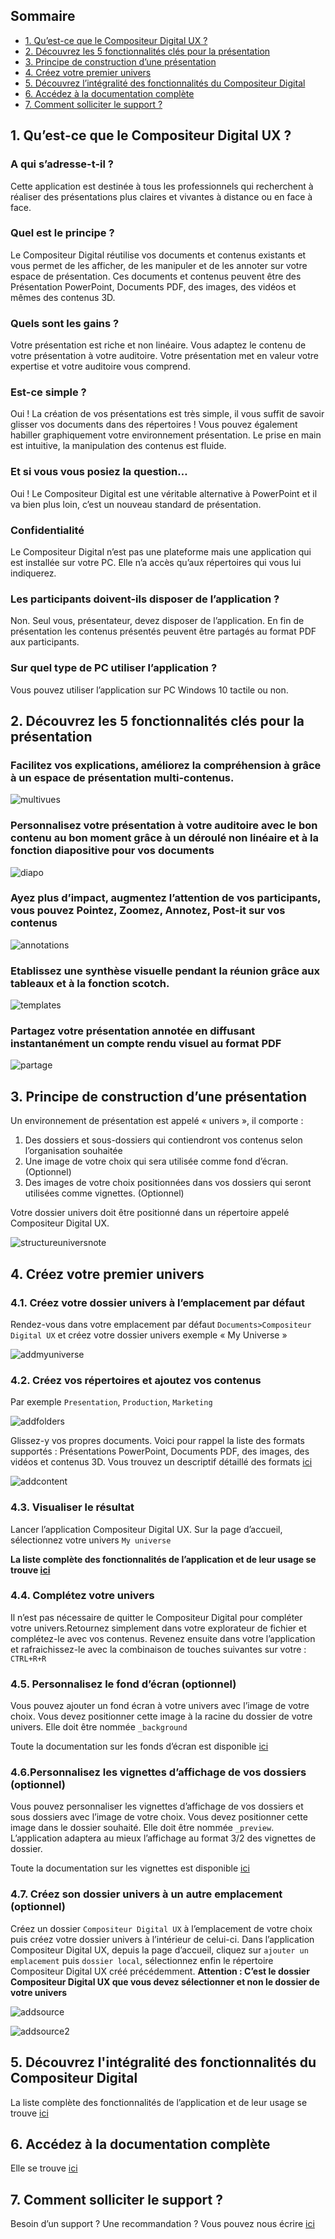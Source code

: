 ## Sommaire
* [1. Qu’est-ce que le Compositeur Digital UX ? ](#1-quest-ce-que-le-compositeur-digital-ux-)
* [2. Découvrez les 5 fonctionnalités clés pour la présentation](#2-découvrez-les-5-fonctionnalités-clés-pour-la-présentation)
* [3. Principe de construction d’une présentation](#3-principe-de-construction-dune-présentation)
* [4. Créez votre premier univers](#4-créez-votre-premier-univers)
* [5. Découvrez l’intégralité des fonctionnalités du Compositeur Digital](#5-découvrez-lintégralité-des-fonctionnalités-du-compositeur-digital)
* [6. Accédez à la documentation complète](#6-accédez-à-la-documentation-complète)
* [7. Comment solliciter le support ?](#7-comment-solliciter-le-support-)



## 1. Qu’est-ce que le Compositeur Digital UX ? 
### A qui s’adresse-t-il ?

Cette application est destinée à tous les professionnels qui recherchent à réaliser des présentations plus claires et vivantes à distance ou en face à face.



### Quel est le principe ?

Le Compositeur Digital réutilise vos documents et contenus existants et vous permet de les afficher, de les manipuler et de les annoter sur votre espace de présentation. 
Ces documents et contenus peuvent être des Présentation PowerPoint, Documents PDF, des images, des vidéos et mêmes des contenus 3D. 



### Quels sont les gains ?

Votre présentation est riche et non linéaire. Vous adaptez le contenu de votre présentation à votre auditoire.
Votre présentation met en valeur votre expertise et votre auditoire vous comprend. 



### Est-ce simple ?

Oui ! La création de vos présentations est très simple, il vous suffit de savoir glisser vos documents dans des répertoires ! Vous pouvez également habiller graphiquement votre environnement présentation. 
Le prise en main est intuitive, la manipulation des contenus est fluide.



### Et si vous vous posiez la question…

Oui !  Le Compositeur Digital est une véritable alternative à PowerPoint et il va bien plus loin, c’est un nouveau standard de présentation. 



### Confidentialité

Le Compositeur Digital n’est pas une plateforme mais une application qui est installée sur votre PC. Elle n’a accès qu’aux répertoires qui vous lui indiquerez. 



### Les participants doivent-ils disposer de l’application ?

Non. Seul vous, présentateur, devez disposer de l’application. En fin de présentation les contenus présentés peuvent être partagés au format PDF aux participants. 


### Sur quel type de PC utiliser l’application ?

Vous pouvez utiliser l’application sur PC Windows 10 tactile ou non.


## 2. Découvrez les 5 fonctionnalités clés pour la présentation

### Facilitez vos explications, améliorez la compréhension à grâce à un espace de présentation multi-contenus.

![multivues](http://compositeurdigital.github.io/UX/fr/onboarding/img/multivues.png)


### Personnalisez votre présentation à votre auditoire avec le bon contenu au bon moment grâce à un déroulé non linéaire et à la fonction diapositive pour vos documents  

![diapo](http://compositeurdigital.github.io/UX/fr/onboarding/img/diapo.png)


### Ayez plus d’impact, augmentez l’attention de vos participants, vous pouvez Pointez, Zoomez, Annotez, Post-it sur vos contenus 

![annotations](http://compositeurdigital.github.io/UX/fr/onboarding/img/annotations.png)


### Etablissez une synthèse visuelle pendant la réunion grâce aux tableaux et à la fonction scotch.

![templates](http://compositeurdigital.github.io/UX/fr/onboarding/img/templates.png)


### Partagez votre présentation annotée en diffusant instantanément un compte rendu visuel au format PDF 

![partage](http://compositeurdigital.github.io/UX/fr/onboarding/img/partage.png)

## 3. Principe de construction d’une présentation

Un environnement de présentation est appelé « univers », il comporte : 
1.	Des dossiers et sous-dossiers qui contiendront vos contenus selon l’organisation souhaitée
2.	Une image de votre choix qui sera utilisée comme fond d’écran. (Optionnel)
3.	Des images de votre choix positionnées dans vos dossiers qui seront utilisées comme vignettes. (Optionnel) 

Votre dossier univers doit être positionné dans un répertoire appelé Compositeur Digital UX. 


![structureuniversnote](http://compositeurdigital.github.io/UX/fr/onboarding/img/structureuniversnote.png)



## 4. Créez votre premier univers

### 4.1.	Créez votre dossier univers à l’emplacement par défaut

Rendez-vous dans votre emplacement par défaut `Documents>Compositeur Digital UX` et créez votre dossier univers exemple « My Universe »

![addmyuniverse](http://compositeurdigital.github.io/UX/fr/onboarding/img/addmyuniverse.png)



### 4.2.	Créez vos répertoires et ajoutez vos contenus

Par exemple `Presentation`, `Production`, `Marketing`

![addfolders](http://compositeurdigital.github.io/UX/fr/onboarding/img/addfolders.png)


Glissez-y vos propres documents. Voici pour rappel la liste des formats supportés : Présentations PowerPoint, Documents PDF, des images, des vidéos et contenus 3D. Vous trouvez un descriptif détaillé des formats [ici](http://doc.compositeurdigital.com/UX/fr/organise_content/supported_content/index.html)

![addcontent](http://compositeurdigital.github.io/UX/fr/onboarding/img/addcontent.png)

### 4.3. Visualiser le résultat

Lancer l’application Compositeur Digital UX. Sur la page d’accueil, sélectionnez votre univers `My universe`

**La liste complète des fonctionnalités de l’application et de leur usage se trouve [ici](http://doc.compositeurdigital.com/UX/fr/user_guide/workflow.html)**


  
### 4.4. Complétez votre univers

Il n’est pas nécessaire de quitter le Compositeur Digital pour compléter votre univers.Retournez simplement dans votre explorateur de fichier et complétez-le avec vos contenus. Revenez ensuite dans votre l’application et rafraichissez-le avec la combinaison de touches suivantes sur votre : `CTRL+R+R`



### 4.5. Personnalisez le fond d’écran (optionnel)

Vous pouvez ajouter un fond écran à votre univers avec l’image de votre choix. Vous devez positionner cette image à la racine du dossier de votre univers. Elle doit être nommée `_background` 

Toute la documentation sur les fonds d’écran est disponible [ici](http://doc.compositeurdigital.com/UX/fr/organise_content/create_universes.html#fond)



### 4.6.Personnalisez les vignettes d’affichage de vos dossiers (optionnel)

Vous pouvez personnaliser les vignettes d’affichage de vos dossiers et sous dossiers avec l’image de votre choix. Vous devez positionner cette image dans le dossier souhaité. Elle doit être nommée `_preview`. L’application adaptera au mieux l’affichage au format 3/2 des vignettes de dossier. 

Toute la documentation sur les vignettes est disponible [ici](http://doc.compositeurdigital.com/UX/fr/organise_content/create_universes.html#vignettes)



### 4.7. Créez son dossier univers à un autre emplacement (optionnel)

Créez un dossier `Compositeur Digital UX` à l’emplacement de votre choix puis créez votre dossier univers à l’intérieur de celui-ci. 
Dans l’application Compositeur Digital UX, depuis la page d’accueil, cliquez sur `ajouter un emplacement` puis `dossier local`, sélectionnez enfin le répertoire Compositeur Digital UX créé précédemment. 
**Attention : C’est le dossier Compositeur Digital UX que vous devez sélectionner et non le dossier de votre univers** 

![addsource](img/addsource.png)

![addsource2](img/addsource2.png)



## 5. Découvrez l'intégralité des fonctionnalités du Compositeur Digital

La liste complète des fonctionnalités de l’application et de leur usage se trouve [ici](../user_guide/workflow.md)



## 6. Accédez à la documentation complète

Elle se trouve [ici](../index.md)



## 7. Comment solliciter le support ?

Besoin d’un support ? Une recommandation ? Vous pouvez nous écrire [ici](https://www.compositeurdigital.com/wp/fr/contact)
